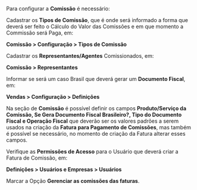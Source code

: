 Para configurar a **Comissão** é necessário:

Cadastrar os **Tipos de Comissão**, que é onde será informado a forma que deverá ser feito o Cálculo do Valor das Comissões e em que momento a Commissão será Paga, em:

  **Comissão > Configuração > Tipos de Comissão**

Cadastrar os **Representantes/Agentes** Comissionados, em:

  **Comissão > Representantes**

Informar se será um caso Brasil que deverá gerar um **Documento Fiscal**, em:

  **Vendas > Configuração > Definições**

Na seção de **Comissão** é possível definir os campos **Produto/Serviço da Comissão, Se Gera Documento Fiscal Brasileiro?, Tipo do Documento Fiscal e Operação Fiscal** que deverão ser os valores padrões a serem usados na criação da **Fatura para Pagamento de Comissões**, mas também é possível se necessário, no momento de criação da Fatura alterar esses campos.

Verifique as **Permissões de Acesso** para o Usuário que deverá criar a Fatura de Comissão, em:

  **Definições > Usuários e Empresas > Usuários**

Marcar a Opção **Gerenciar as comissões das faturas**.
